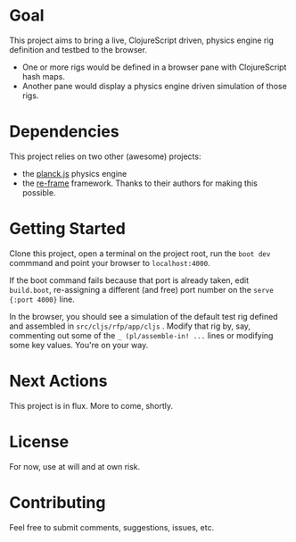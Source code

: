 # Goal
This project aims to bring a live, ClojureScript driven, physics engine rig definition and testbed to the browser.

- One or more rigs would be defined in a browser pane with ClojureScript hash maps.
- Another pane would display a physics engine driven simulation of those rigs.

# Dependencies
This project relies on two other (awesome) projects:
- the [planck.js](https://github.com/shakiba/planck.js/) physics engine
- the [re-frame](https://github.com/Day8/re-frame) framework.
Thanks to their authors for making this possible.

# Getting Started

Clone this project, open a terminal on the project root, run the ```boot dev``` commmand and point your browser to ```localhost:4000```.

If the boot command fails because that port is already taken, edit ```build.boot```, re-assigning a different (and free) port number on the ```serve {:port 4000}``` line.

In the browser, you should see a simulation of the default test rig defined and assembled in ```src/cljs/rfp/app/cljs``` . Modify that rig by, say, commenting out some of the ```_ (pl/assemble-in! ...``` lines or modifying some key values. You're on your way.

# Next Actions
This project is in flux. More to come, shortly.

# License
For now, use at will and at own risk.

# Contributing
Feel free to submit comments, suggestions, issues, etc.
